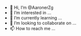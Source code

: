 - 👋 Hi, I’m @AaronerZg
- 👀 I’m interested in ...
- 🌱 I’m currently learning ...
- 💞️ I’m looking to collaborate on ...
- 📫 How to reach me ...

<!---
AaronerZg/AaronerZg is a ✨ special ✨ repository because its `README.md` (this file) appears on your GitHub profile.
You can click the Preview link to take a look at your changes.
--->
